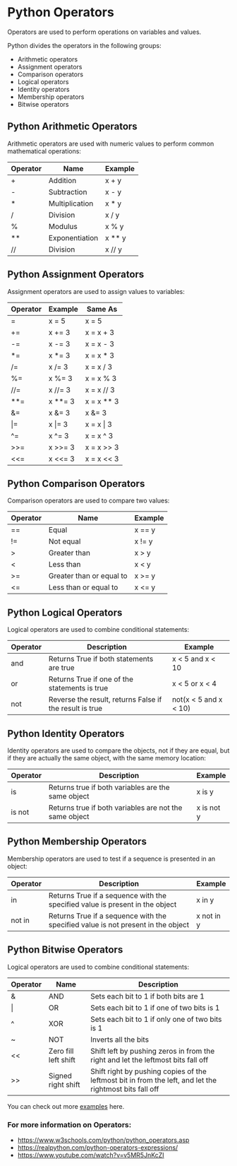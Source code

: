 # Python Operators

Operators are used to perform operations on variables and values.

Python divides the operators in the following groups:

- Arithmetic operators
- Assignment operators
- Comparison operators
- Logical operators
- Identity operators
- Membership operators
- Bitwise operators


## Python Arithmetic Operators

Arithmetic operators are used with numeric values to perform common mathematical operations:

| Operator | Name | Example |
| --- | --- | --- |
| + | Addition | x + y |
| - | Subtraction | x - y |
| \* | Multiplication | x \* y |
| / | Division | x / y |
| % | Modulus | x % y |
| \*\* | Exponentiation | x \*\* y |
| // | Division | x // y |


## Python Assignment Operators

Assignment operators are used to assign values to variables:

| Operator | Example | Same As |
| --- | --- | --- |
| = | x = 5 | x = 5 |
| += | x += 3 | x = x + 3 |
| -= | x -= 3 | x = x - 3 |
| \*= | x \*= 3 | x = x \* 3 |
| /= | x /= 3 | x = x / 3 |
| %= | x %= 3 | x = x % 3 |
| //= | x //= 3 | x = x // 3 |
| \*\*= | x \*\*= 3 | x = x \*\* 3 |
| &amp;= | x &amp;= 3 | x &amp;= 3 |
| \|= | x \|= 3 | x = x \| 3 |
| ^= | x ^= 3 | x = x ^ 3 |
| &gt;&gt;= | x &gt;&gt;= 3 | x = x &gt;&gt; 3 |
| &lt;&lt;= | x &lt;&lt;= 3 | x = x &lt;&lt; 3 |


## Python Comparison Operators

Comparison operators are used to compare two values:

| Operator | Name | Example |
| --- | --- | --- |
| == | Equal | x == y |
| != | Not equal | x != y |
| &gt; | Greater than | x &gt; y |
| &lt; | Less than | x &lt; y |
| &gt;= | Greater than or equal to | x &gt;= y |
| &lt;= | Less than or equal to | x &lt;= y |


## Python Logical Operators

Logical operators are used to combine conditional statements:

| Operator | Description | Example |
| --- | --- | --- |
| and | Returns True if both statements are true | x &lt; 5 and  x &lt; 10 |
| or | Returns True if one of the statements is true | x &lt; 5 or x &lt; 4 |
| not | Reverse the result, returns False if the result is true | not(x &lt; 5 and x &lt; 10) |


## Python Identity Operators

Identity operators are used to compare the objects, not if they are equal, but if they are actually the same object, with the same memory location:

| Operator | Description | Example |
| --- | --- | --- |
| is | Returns true if both variables are the same object | x is y |
| is not | Returns true if both variables are not the same object | x is not y |


## Python Membership Operators

Membership operators are used to test if a sequence is presented in an object:

| Operator | Description | Example |
| --- | --- | --- |
| in | Returns True if a sequence with the specified value is present in the object | x in y |
| not in | Returns True if a sequence with the specified value is not present in the object | x not in y |


## Python Bitwise Operators

Logical operators are used to combine conditional statements:

| Operator | Name | Description |
| --- | --- | --- |
| &amp; | AND | Sets each bit to 1 if both bits are 1 |
| \| | OR | Sets each bit to 1 if one of two bits is 1 |
| ^ | XOR | Sets each bit to 1 if only one of two bits is 1 |
| ~ | NOT | Inverts all the bits |
| &lt;&lt; | Zero fill left shift | Shift left by pushing zeros in from the right and let the leftmost bits fall off |
| &gt;&gt; | Signed right shift | Shift right by pushing copies of the leftmost bit in from the left, and let the rightmost bits fall off |

You can check out more [examples](./examples) here.

### For more information on Operators:
- https://www.w3schools.com/python/python_operators.asp
- https://realpython.com/python-operators-expressions/
- https://www.youtube.com/watch?v=v5MR5JnKcZI
